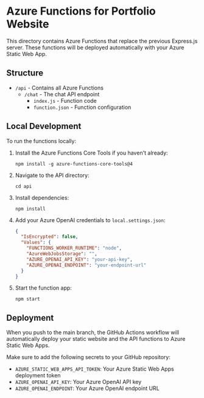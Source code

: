 # Azure Functions for Portfolio Website

This directory contains Azure Functions that replace the previous Express.js server. These functions will be deployed automatically with your Azure Static Web App.

## Structure

- `/api` - Contains all Azure Functions
  - `/chat` - The chat API endpoint
    - `index.js` - Function code
    - `function.json` - Function configuration

## Local Development

To run the functions locally:

1. Install the Azure Functions Core Tools if you haven't already:
   ```
   npm install -g azure-functions-core-tools@4
   ```

2. Navigate to the API directory:
   ```
   cd api
   ```

3. Install dependencies:
   ```
   npm install
   ```

4. Add your Azure OpenAI credentials to `local.settings.json`:
   ```json
   {
     "IsEncrypted": false,
     "Values": {
       "FUNCTIONS_WORKER_RUNTIME": "node",
       "AzureWebJobsStorage": "",
       "AZURE_OPENAI_API_KEY": "your-api-key",
       "AZURE_OPENAI_ENDPOINT": "your-endpoint-url"
     }
   }
   ```

5. Start the function app:
   ```
   npm start
   ```

## Deployment

When you push to the main branch, the GitHub Actions workflow will automatically deploy your static website and the API functions to Azure Static Web Apps.

Make sure to add the following secrets to your GitHub repository:

- `AZURE_STATIC_WEB_APPS_API_TOKEN`: Your Azure Static Web Apps deployment token
- `AZURE_OPENAI_API_KEY`: Your Azure OpenAI API key
- `AZURE_OPENAI_ENDPOINT`: Your Azure OpenAI endpoint URL
